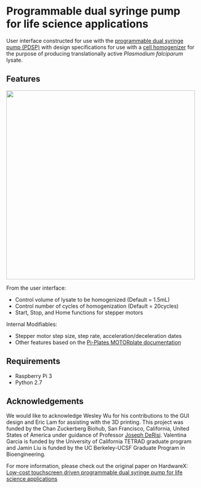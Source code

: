 Programmable dual syringe pump for life science applications
============================================================

User interface constructed for use with the [programmable dual syringe pump (PDSP)](https://www.sciencedirect.com/science/article/pii/S2468067218300269) with design specifications for use with a [cell homogenizer](http://www.isobiotec.com/cell-homogenizer.html) for the purpose of producing translationally active *Plasmodium falciparum* lysate. 

Features
--------

<img src="https://ars.els-cdn.com/content/image/1-s2.0-S2468067218300269-gr5_lrg.jpg" width="500">

From the user interface:
- Control volume of lysate to be homogenized (Default = 1.5mL)
- Control number of cycles of homogenization (Default = 20cycles)
- Start, Stop, and Home functions for stepper motors

Internal Modifiables:
- Stepper motor step size, step rate, acceleration/deceleration dates
- Other features based on the [Pi-Plates MOTORplate documentation](https://pi-plates.com/motorplate-users-guide/)

Requirements
------------

- Raspberry Pi 3
- Python 2.7


Acknowledgements
----------------
We would like to acknowledge Wesley Wu for his contributions to the GUI design and Eric Lam for assisting with the 3D printing. This project was funded by the Chan Zuckerberg Biohub, San Francisco, California, United States of America under guidance of Professor [Joseph DeRisi](http://derisilab.ucsf.edu/). Valentina Garcia is funded by the University of California TETRAD graduate program and Jamin Liu is funded by the UC Berkeley-UCSF Graduate Program in Bioengineering.

For more information, please check out the original paper on HardwareX:  
[Low-cost touchscreen driven programmable dual syringe pump for life science applications](https://www.sciencedirect.com/science/article/pii/S2468067218300269)